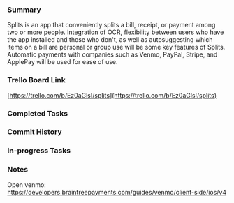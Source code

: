 ### Summary

Splits is an app that conveniently splits a bill, receipt, or payment among two or more people. Integration of OCR, flexibility between users who have the app installed and those who don't, as well as autosuggesting which items on a bill are personal or group use will be some key features of Splits. Automatic payments with companies such as Venmo, PayPal, Stripe, and ApplePay will be used for ease of use.

### Trello Board Link

[https://trello.com/b/Ez0aGlsI/splits](https://trello.com/b/Ez0aGlsI/splits)

### Completed Tasks


### Commit History


### In-progress Tasks

### Notes
Open venmo: https://developers.braintreepayments.com/guides/venmo/client-side/ios/v4
